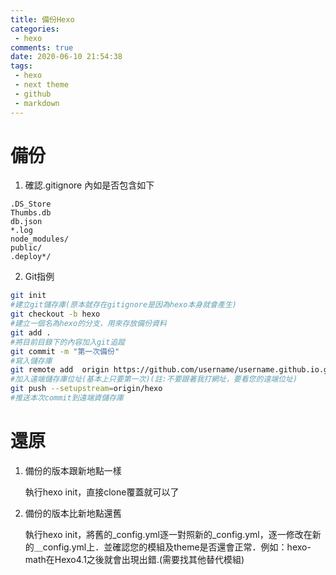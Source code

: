 ```yaml
---
title: 備份Hexo
categories: 
 - hexo
comments: true
date: 2020-06-10 21:54:38
tags:
 - hexo
 - next theme
 - github
 - markdown
---
```

# 備份 #
1. 確認.gitignore 內如是否包含如下
```.gitignore
.DS_Store
Thumbs.db
db.json
*.log
node_modules/
public/
.deploy*/
```
2. Git指例
```bash
git init
#建立git儲存庫(原本就存在gitignore是因為hexo本身就會產生)
git checkout -b hexo
#建立一個名為hexo的分支，用來存放備份資料
git add .
#將目前目錄下的內容加入git追蹤
git commit -m "第一次備份"
#寫入儲存庫
git remote add  origin https://github.com/username/username.github.io.git
#加入遠端儲存庫位址(基本上只要第一次)(註:不要跟著我打網址，要看您的遠端位址)
git push --setupstream=origin/hexo
#推送本次commit到遠端資儲存庫
```

# 還原 #

1. 備份的版本跟新地點一樣
   
   執行hexo init，直接clone覆蓋就可以了


2. 備份的版本比新地點還舊
   
    執行hexo init，將舊的_config.yml逐一對照新的_config.yml，逐一修改在新的＿config.yml上．並確認您的模組及theme是否還會正常．例如：hexo-math在Hexo4.1之後就會出現出錯.(需要找其他替代模組)